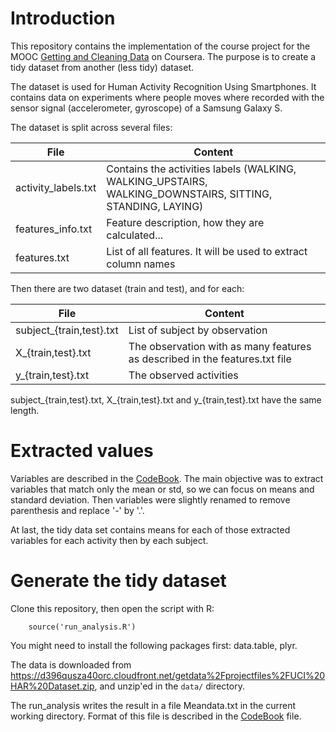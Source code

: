 # Introduction

This repository contains the implementation of the course project for the MOOC [Getting and Cleaning Data](https://www.coursera.org/course/getdata) on Coursera.
The purpose is to create a tidy dataset from another (less tidy) dataset.

The dataset is used for Human Activity Recognition Using Smartphones. It contains data on experiments where
people moves where recorded with the sensor signal (accelerometer, gyroscope) of a Samsung Galaxy S.

The dataset is split across several files:

| File    | Content |
| ------- | ------- |
| activity_labels.txt | Contains the activities labels (WALKING, WALKING_UPSTAIRS, WALKING_DOWNSTAIRS, SITTING, STANDING, LAYING) |
| features_info.txt | Feature description, how they are calculated... |
| features.txt | List of all features. It will be used to extract column names |

Then there are two dataset (train and test), and for each:

| File    | Content |
| ------- | ------- |
| subject_{train,test}.txt | List of subject by observation |
| X_{train,test}.txt | The observation with as many features as described in the features.txt file |
| y_{train,test}.txt | The observed activities |

subject_{train,test}.txt, X_{train,test}.txt and y_{train,test}.txt have the same length.

# Extracted values

Variables are described in the [CodeBook](./CodeBook.md). The main objective was to extract variables that
match only the mean or std, so we can focus on means and standard deviation.
Then variables were slightly renamed to remove parenthesis and replace '-' by '.'.

At last, the tidy data set contains means for each of those extracted variables for each activity then by each subject.

# Generate the tidy dataset

Clone this repository, then open the script with R:
```{r}
    source('run_analysis.R')
```

You might need to install the following packages first: data.table, plyr.

The data is downloaded from https://d396qusza40orc.cloudfront.net/getdata%2Fprojectfiles%2FUCI%20HAR%20Dataset.zip, and unzip'ed in the `data/` directory.

The run_analysis writes the result in a file Meandata.txt in the current working directory. Format of this file is 
described in the [CodeBook](./CodeBook.md) file.